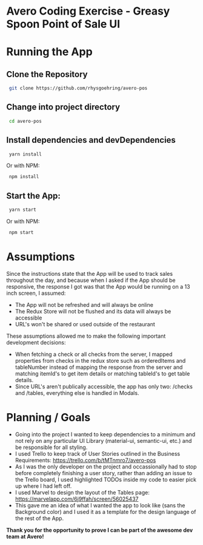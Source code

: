 # Avero Coding Exercise - Greasy Spoon Point of Sale UI

# Running the App

## Clone the Repository

```sh
 git clone https://github.com/rhysgoehring/avero-pos
```

## Change into project directory

```sh
 cd avero-pos
```

## Install dependencies and devDependencies

```sh
 yarn install
```

Or with NPM:

```sh
 npm install
```

## Start the App:

```sh
 yarn start
```

Or with NPM:

```sh
 npm start
```

# Assumptions

Since the instructions state that the App will be used to track sales throughout the day,
and because when I asked if the App should be responsive, the response I got was that the
App would be running on a 13 inch screen, I assumed:

- The App will not be refreshed and will always be online
- The Redux Store will not be flushed and its data will always be accessible
- URL's won't be shared or used outside of the restaurant

These assumptions allowed me to make the following important development decisions:

- When fetching a check or all checks from the server, I mapped properties from checks in the redux store such as orderedItems and tableNumber instead of mapping the response from the server and matching itemId's to get item details or matching tableId's to get table details.
- Since URL's aren't publically accessible, the app has only two: /checks and /tables, everything else is handled in Modals.

# Planning / Goals

- Going into the project I wanted to keep dependencies to a minimum and not rely on any particular UI Library (material-ui, semantic-ui, etc.) and be responsible for all styling.
- I used Trello to keep track of User Stories outlined in the Business Requirements: https://trello.com/b/tMTnmro7/avero-pos
- As I was the only developer on the project and occassionally had to stop before completely finishing a user story, rather than adding an issue to the Trello board, I used highlighted TODOs inside my code to easier pick up where I had left off.
- I used Marvel to design the layout of the Tables page: https://marvelapp.com/6j9ffah/screen/56025437
- This gave me an idea of what I wanted the app to look like (sans the Background color) and I used it as a template for the design language of the rest of the App.

**Thank you for the opportunity to prove I can be part of the awesome dev team at Avero!**
